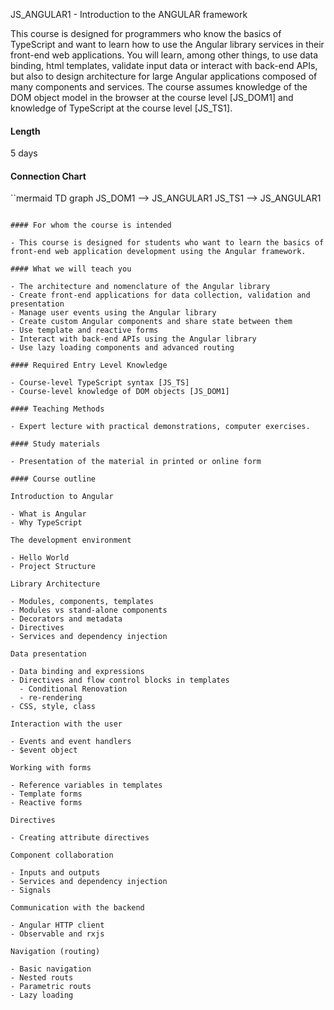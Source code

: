 JS_ANGULAR1 - Introduction to the ANGULAR framework

This course is designed for programmers who know the basics of TypeScript and want to learn how to use the Angular library services in their front-end web applications. You will learn, among other things, to use data binding, html templates, validate input data or interact with back-end APIs, but also to design architecture for large Angular applications composed of many components and services. The course assumes knowledge of the DOM object model in the browser at the course level [JS_DOM1] and knowledge of TypeScript at the course level [JS_TS1].

#### Length

5 days

#### Connection Chart

``mermaid
TD graph
    JS_DOM1 --> JS_ANGULAR1
    JS_TS1 --> JS_ANGULAR1
```

#### For whom the course is intended

- This course is designed for students who want to learn the basics of front-end web application development using the Angular framework.

#### What we will teach you

- The architecture and nomenclature of the Angular library
- Create front-end applications for data collection, validation and presentation
- Manage user events using the Angular library
- Create custom Angular components and share state between them
- Use template and reactive forms
- Interact with back-end APIs using the Angular library
- Use lazy loading components and advanced routing

#### Required Entry Level Knowledge

- Course-level TypeScript syntax [JS_TS]
- Course-level knowledge of DOM objects [JS_DOM1]

#### Teaching Methods

- Expert lecture with practical demonstrations, computer exercises.

#### Study materials

- Presentation of the material in printed or online form

#### Course outline

Introduction to Angular

- What is Angular
- Why TypeScript

The development environment

- Hello World
- Project Structure

Library Architecture

- Modules, components, templates
- Modules vs stand-alone components
- Decorators and metadata
- Directives
- Services and dependency injection

Data presentation

- Data binding and expressions
- Directives and flow control blocks in templates
  - Conditional Renovation
  - re-rendering
- CSS, style, class

Interaction with the user

- Events and event handlers
- $event object

Working with forms

- Reference variables in templates
- Template forms
- Reactive forms

Directives

- Creating attribute directives

Component collaboration

- Inputs and outputs
- Services and dependency injection
- Signals

Communication with the backend

- Angular HTTP client
- Observable and rxjs

Navigation (routing)

- Basic navigation
- Nested routs
- Parametric routs
- Lazy loading